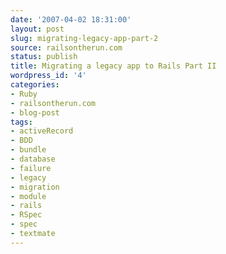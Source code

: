 ```yaml
---
date: '2007-04-02 18:31:00'
layout: post
slug: migrating-legacy-app-part-2
source: railsontherun.com
status: publish
title: Migrating a legacy app to Rails Part II
wordpress_id: '4'
categories:
- Ruby
- railsontherun.com
- blog-post
tags:
- activeRecord
- BDD
- bundle
- database
- failure
- legacy
- migration
- module
- rails
- RSpec
- spec
- textmate
---
```


